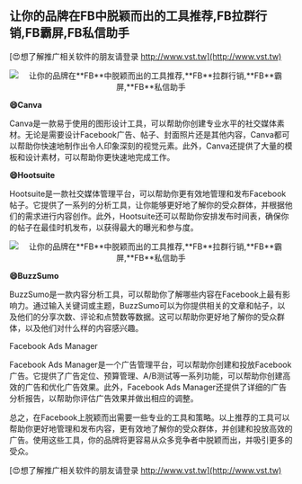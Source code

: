 ## **让你的品牌在**FB**中脱颖而出的工具推荐,**FB**拉群行销,**FB**霸屏,**FB**私信助手**

[😍想了解推广相关软件的朋友请登录 http://www.vst.tw](http://www.vst.tw)

 <center><img src="https://vst.tw/MP4/tuiguang/png/5.png" alt="让你的品牌在**FB**中脱颖而出的工具推荐,**FB**拉群行销,**FB**霸屏,**FB**私信助手"></center>

**😄Canva**

Canva是一款易于使用的图形设计工具，可以帮助你创建专业水平的社交媒体素材。无论是需要设计Facebook广告、帖子、封面照片还是其他内容，Canva都可以帮助你快速地制作出令人印象深刻的视觉元素。此外，Canva还提供了大量的模板和设计素材，可以帮助你更快速地完成工作。

**😄Hootsuite**

Hootsuite是一款社交媒体管理平台，可以帮助你更有效地管理和发布Facebook帖子。它提供了一系列的分析工具，让你能够更好地了解你的受众群体，并根据他们的需求进行内容创作。此外，Hootsuite还可以帮助你安排发布时间表，确保你的帖子在最佳时机发布，以获得最大的曝光和参与度。

 <center><img src="https://vst.tw/MP4/tuiguang/png/3.png" alt="让你的品牌在**FB**中脱颖而出的工具推荐,**FB**拉群行销,**FB**霸屏,**FB**私信助手"></center>

**😄BuzzSumo**

BuzzSumo是一款内容分析工具，可以帮助你了解哪些内容在Facebook上最有影响力。通过输入关键词或主题，BuzzSumo可以为你提供相关的文章和帖子，以及他们的分享次数、评论和点赞数等数据。这可以帮助你更好地了解你的受众群体，以及他们对什么样的内容感兴趣。

Facebook Ads Manager

Facebook Ads Manager是一个广告管理平台，可以帮助你创建和投放Facebook广告。它提供了广告定位、预算管理、A/B测试等一系列功能，可以帮助你创建高效的广告和优化广告效果。此外，Facebook Ads Manager还提供了详细的广告分析报告，以帮助你评估广告效果并做出相应的调整。

总之，在Facebook上脱颖而出需要一些专业的工具和策略。以上推荐的工具可以帮助你更好地管理和发布内容，更有效地了解你的受众群体，并创建和投放高效的广告。使用这些工具，你的品牌将更容易从众多竞争者中脱颖而出，并吸引更多的受众。

[😍想了解推广相关软件的朋友请登录 http://www.vst.tw](http://www.vst.tw)



